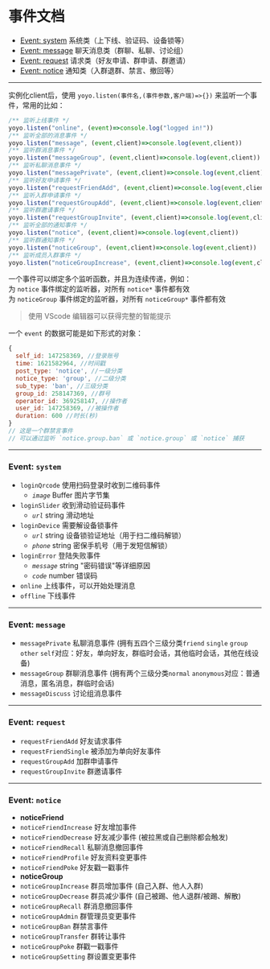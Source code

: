# 事件文档

+ [Event: system](#Event-system) 系统类（上下线、验证码、设备锁等）
+ [Event: message](#Event-message) 聊天消息类（群聊、私聊、讨论组）
+ [Event: request](#Event-request) 请求类（好友申请、群申请、群邀请）
+ [Event: notice](#Event-notice) 通知类（入群退群、禁言、撤回等）

----

实例化client后，使用 `yoyo.listen(事件名,(事件参数,客户端)=>{})` 来监听一个事件，常用的比如：

```js
/** 监听上线事件 */
yoyo.listen("online", (event)=>console.log("logged in!"))
/** 监听全部的消息事件 */
yoyo.listen("message", (event,client)=>console.log(event,client))
/** 监听群消息事件 */
yoyo.listen("messageGroup", (event,client)=>console.log(event,client))
/** 监听私聊消息事件 */
yoyo.listen("messagePrivate", (event,client)=>console.log(event,client))
/** 监听好友申请事件 */
yoyo.listen("requestFriendAdd", (event,client)=>console.log(event,client))
/** 监听入群申请事件 */
yoyo.listen("requestGroupAdd", (event,client)=>console.log(event,client))
/** 监听群邀请事件 */
yoyo.listen("requestGroupInvite", (event,client)=>console.log(event,client))
/** 监听全部的通知事件 */
yoyo.listen("notice", (event,client)=>console.log(event,client))
/** 监听群通知事件 */
yoyo.listen("noticeGroup", (event,client)=>console.log(event,client))
/** 监听成员入群事件 */
yoyo.listen("noticeGroupIncrease", (event,client)=>console.log(event,client))
```

一个事件可以绑定多个监听函数，并且为连续传递，例如：  
为 `notice` 事件绑定的监听器，对所有 `notice*` 事件都有效  
为 `noticeGroup` 事件绑定的监听器，对所有 `noticeGroup*` 事件都有效  

> 使用 VScode 编辑器可以获得完整的智能提示

一个 `event` 的数据可能是如下形式的对象：

```js
{
  self_id: 147258369, //登录账号
  time: 1621582964, //时间戳
  post_type: 'notice', //一级分类
  notice_type: 'group', //二级分类
  sub_type: 'ban', //三级分类
  group_id: 258147369, //群号
  operator_id: 369258147, //操作者
  user_id: 147258369, //被操作者
  duration: 600 //时长(秒)
}
// 这是一个群禁言事件
// 可以通过监听 `notice.group.ban` 或 `notice.group` 或 `notice` 捕获
```

----

### Event: `system`

+ `loginQrcode` 使用扫码登录时收到二维码事件
  + *`image`* Buffer 图片字节集
+ `loginSlider` 收到滑动验证码事件
  + *`url`* string 滑动地址
+ `loginDevice` 需要解设备锁事件
  + *`url`* string 设备锁验证地址（用于扫二维码解锁）
  + *`phone`* string 密保手机号（用于发短信解锁）
+ `loginError` 登陆失败事件
  + *`message`* string "密码错误"等详细原因
  + *`code`* number 错误码
+ `online` 上线事件，可以开始处理消息
+ `offline` 下线事件

----

### Event: `message`

+ `messagePrivate` 私聊消息事件 (拥有五四个三级分类`friend` `single` `group` `other` `self`对应：好友，单向好友，群临时会话，其他临时会话，其他在线设备)
+ `messageGroup` 群聊消息事件 (拥有两个三级分类`normal` `anonymous`对应：普通消息，匿名消息，群临时会话)
+ `messageDiscuss` 讨论组消息事件

----

### Event: `request`

+ `requestFriendAdd` 好友请求事件
+ `requestFriendSingle` 被添加为单向好友事件
+ `requestGroupAdd` 加群申请事件
+ `requestGroupInvite` 群邀请事件

----

### Event: `notice`

+ **noticeFriend**
+ `noticeFriendIncrease` 好友增加事件
+ `noticeFriendDecrease` 好友减少事件 (被拉黑或自己删除都会触发)
+ `noticeFriendRecall` 私聊消息撤回事件
+ `noticeFriendProfile` 好友资料变更事件
+ `noticeFriendPoke` 好友戳一戳事件
+ **noticeGroup**
+ `noticeGroupIncrease` 群员增加事件 (自己入群、他人入群)
+ `noticeGroupDecrease` 群员减少事件 (自己被踢、他人退群/被踢、解散)
+ `noticeGroupRecall` 群消息撤回事件
+ `noticeGroupAdmin` 群管理员变更事件
+ `noticeGroupBan` 群禁言事件
+ `noticeGroupTransfer` 群转让事件
+ `noticeGroupPoke` 群戳一戳事件
+ `noticeGroupSetting` 群设置变更事件


